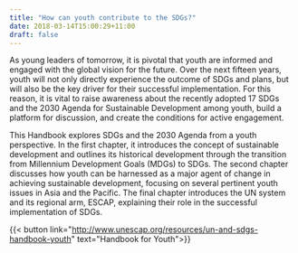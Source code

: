 ```yaml
---
title: "How can youth contribute to the SDGs?"
date: 2018-03-14T15:00:29+11:00
draft: false
---
```


As young leaders of tomorrow, it is pivotal that youth are informed and engaged with the global vision for the future. Over the next fifteen years, youth will not only directly experience the outcome of SDGs and plans, but will also be the key driver for their successful implementation. For this reason, it is vital to raise awareness about the recently adopted 17 SDGs and the 2030 Agenda for Sustainable Development among youth, build a platform for discussion, and create the conditions for active engagement.

This Handbook explores SDGs and the 2030 Agenda from a youth perspective. In the first chapter, it introduces the concept of sustainable development and outlines its historical development through the transition from Millennium Development Goals (MDGs) to SDGs. The second chapter discusses how youth can be harnessed as a major agent of change in achieving sustainable development, focusing on several pertinent youth issues in Asia and the Pacific. The final chapter introduces the UN system and its regional arm, ESCAP, explaining their role in the successful implementation of SDGs.

{{< button link="http://www.unescap.org/resources/un-and-sdgs-handbook-youth" text="Handbook for Youth">}}